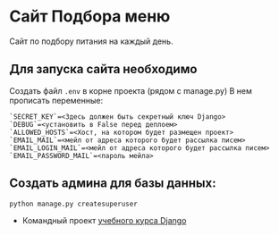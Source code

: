 # Сайт Подбора меню
Сайт по подбору питания на каждый день.

## Для запуска сайта необходимо

Создать файл `.env` в корне проекта (рядом с manage.py)
В нем прописать переменные:

```
`SECRET_KEY`=<Здесь должен быть секретный ключ Django>
`DEBUG`=<установить в False перед деплоем>
`ALLOWED_HOSTS`=<Хост, на котором будет размещен проект>
`EMAIL_MAIL`=<мейл от адреса которого будет рассылка писем>
`EMAIL_LOGIN_MAIL`=<мейл от адреса которого будет рассылка писем>
`EMAIL_PASSWORD_MAIL`=<пароль мейла>
```

## Создать админа для базы данных:

```commandline
python manage.py createsuperuser
```


- Командный проект [учебного курса Django](https://dvmn.org/modules/django/)
